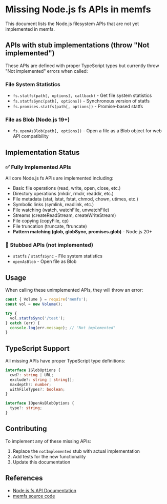# Missing Node.js fs APIs in memfs

This document lists the Node.js filesystem APIs that are not yet implemented in memfs.

## APIs with stub implementations (throw "Not implemented")

These APIs are defined with proper TypeScript types but currently throw "Not implemented" errors when called:

### File System Statistics

- `fs.statfs(path[, options], callback)` - Get file system statistics
- `fs.statfsSync(path[, options])` - Synchronous version of statfs
- `fs.promises.statfs(path[, options])` - Promise-based statfs

### File as Blob (Node.js 19+)

- `fs.openAsBlob(path[, options])` - Open a file as a Blob object for web API compatibility

## Implementation Status

### ✅ Fully Implemented APIs

All core Node.js fs APIs are implemented including:

- Basic file operations (read, write, open, close, etc.)
- Directory operations (mkdir, rmdir, readdir, etc.)
- File metadata (stat, lstat, fstat, chmod, chown, utimes, etc.)
- Symbolic links (symlink, readlink, etc.)
- File watching (watch, watchFile, unwatchFile)
- Streams (createReadStream, createWriteStream)
- File copying (copyFile, cp)
- File truncation (truncate, ftruncate)
- **Pattern matching (glob, globSync, promises.glob)** - Node.js 20+

### 🚧 Stubbed APIs (not implemented)

- `statfs` / `statfsSync` - File system statistics
- `openAsBlob` - Open file as Blob

## Usage

When calling these unimplemented APIs, they will throw an error:

```javascript
const { Volume } = require('memfs');
const vol = new Volume();

try {
  vol.statfsSync('/test');
} catch (err) {
  console.log(err.message); // "Not implemented"
}
```

## TypeScript Support

All missing APIs have proper TypeScript type definitions:

```typescript
interface IGlobOptions {
  cwd?: string | URL;
  exclude?: string | string[];
  maxdepth?: number;
  withFileTypes?: boolean;
}

interface IOpenAsBlobOptions {
  type?: string;
}
```

## Contributing

To implement any of these missing APIs:

1. Replace the `notImplemented` stub with actual implementation
2. Add tests for the new functionality
3. Update this documentation

## References

- [Node.js fs API Documentation](https://nodejs.org/api/fs.html)
- [memfs source code](https://github.com/streamich/memfs)
